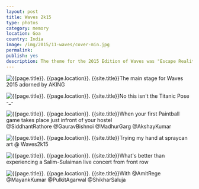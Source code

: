 ```yaml
---
layout: post
title: Waves 2k15
type: photos
category: memory
location: Goa
country: India
image: /img/2015/11-waves/cover-min.jpg
permalink:
publish: yes
description: The theme for the 2015 Edition of Waves was "Escape Reality". The time of the year when we get relief from our otherwise jam-packed academic schedule
---
```

<!-- http://compressjpeg.com -->
<!-- http://compressimage.toolur.com/ 1024, 400-->
<p class="center"><img src="{{site.baseurl}}/img/2015/11-waves/cover.jpg" alt="{{page.title}}. {{page.location}}. {{site.title}}" title="{{page.title}}">The main stage for Waves 2015 adorned by AKING</p>

<p class="center"><img src="{{site.baseurl}}/img/2015/11-waves/1.jpg" alt="{{page.title}}. {{page.location}}. {{site.title}}" title="{{page.title}}">No this isn't the Titanic Pose -_-</p>

<p class="center"><img src="{{site.baseurl}}/img/2015/11-waves/2.jpg" alt="{{page.title}}. {{page.location}}. {{site.title}}" title="{{page.title}}">When your first Paintball game takes place just infront of your hostel <br>@SiddhantRathore @GauravBishnoi @MadhurGarg @AkshayKumar</p>

<p class="center"><img src="{{site.baseurl}}/img/2015/11-waves/3.jpg" alt="{{page.title}}. {{page.location}}. {{site.title}}" title="{{page.title}}">Trying my hand at spraycan art @ Waves2k15</p>

<p class="center"><img src="{{site.baseurl}}/img/2015/11-waves/4.jpg" alt="{{page.title}}. {{page.location}}. {{site.title}}" title="{{page.title}}">What's better than experiencing a Salim-Sulaiman live concert from front row</p>

<p class="center"><img src="{{site.baseurl}}/img/2015/11-waves/5.jpg" alt="{{page.title}}. {{page.location}}. {{site.title}}" title="{{page.title}}">With @AmitRege @MayankKumar @PulkitAgarwal @ShikharSaluja</p>
